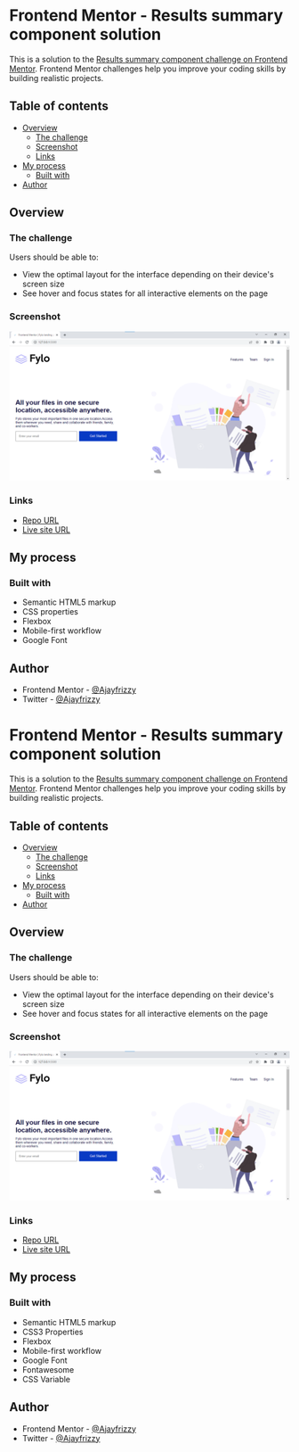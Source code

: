 # Frontend Mentor - Results summary component solution

This is a solution to the [Results summary component challenge on Frontend Mentor](https://www.frontendmentor.io/challenges/fylo-landing-page-with-two-column-layout-5ca5ef041e82137ec91a50f5). Frontend Mentor challenges help you improve your coding skills by building realistic projects. 

## Table of contents

- [Overview](#overview)
  - [The challenge](#the-challenge)
  - [Screenshot](#screenshot)
  - [Links](#links)
- [My process](#my-process)
  - [Built with](#built-with)
- [Author](#author)

## Overview

### The challenge

Users should be able to:

- View the optimal layout for the interface depending on their device's screen size
- See hover and focus states for all interactive elements on the page

### Screenshot

![](./images/fylo-landing-page-with-two-column-layout.png)


### Links

- [Repo URL](https://github.com/Ajayfrizzy/fylo-landing-page.git)
- [Live site URL]()

## My process

### Built with

- Semantic HTML5 markup
- CSS properties
- Flexbox
- Mobile-first workflow
- Google Font

## Author
- Frontend Mentor - [@Ajayfrizzy](https://www.frontendmentor.io/profile/Ajayfrizzy)
- Twitter - [@Ajayfrizzy](https://www.twitter.com/Ajayfrizzy)
# Frontend Mentor - Results summary component solution

This is a solution to the [Results summary component challenge on Frontend Mentor](https://www.frontendmentor.io/challenges/fylo-landing-page-with-two-column-layout-5ca5ef041e82137ec91a50f5). Frontend Mentor challenges help you improve your coding skills by building realistic projects. 

## Table of contents

- [Overview](#overview)
  - [The challenge](#the-challenge)
  - [Screenshot](#screenshot)
  - [Links](#links)
- [My process](#my-process)
  - [Built with](#built-with)
- [Author](#author)

## Overview

### The challenge

Users should be able to:

- View the optimal layout for the interface depending on their device's screen size
- See hover and focus states for all interactive elements on the page

### Screenshot

![](./images/fylo-landing-page-with-two-column-layout.png)


### Links

- [Repo URL]()
- [Live site URL]()

## My process

### Built with

- Semantic HTML5 markup
- CSS3 Properties
- Flexbox
- Mobile-first workflow
- Google Font
- Fontawesome
- CSS Variable

## Author
- Frontend Mentor - [@Ajayfrizzy](https://www.frontendmentor.io/profile/Ajayfrizzy)
- Twitter - [@Ajayfrizzy](https://www.twitter.com/Ajayfrizzy)
